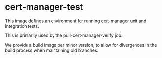 # cert-manager-test

This image defines an environment for running cert-manager unit and integration
tests.

This is primarily used by the pull-cert-manager-verify job.

We provide a build image per minor version, to allow for divergences in the build
process when maintaining old branches.
